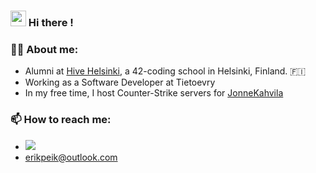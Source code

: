 ### <img width='25' src="https://media.giphy.com/media/hvRJCLFzcasrR4ia7z/giphy.gif"> Hi there !

### 👨‍💻 About me:
- Alumni at [Hive Helsinki](https://www.hive.fi/), a 42-coding school in Helsinki, Finland. 🇫🇮
- Working as a Software Developer at Tietoevry
- In my free time, I host Counter-Strike servers for [JonneKahvila](https://jonnekahvila.fi)

### 📫 How to reach me:
- <a href='https://www.linkedin.com/in/erikpeik/'><img heigth='50' src='https://img.shields.io/badge/LinkedIn-0077B5?style=for-the-badge&logo=linkedin&logoColor=white'></a>
- erikpeik@outlook.com
